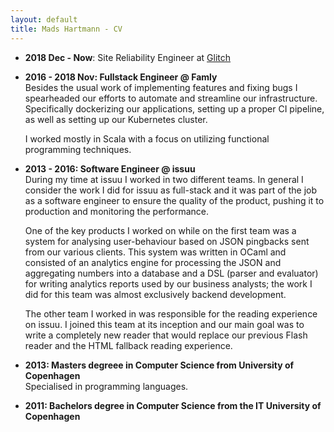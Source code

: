 ```yaml
---
layout: default
title: Mads Hartmann - CV
---
```


- **2018 Dec - Now**: Site Reliability Engineer at [Glitch]

- **2016 - 2018 Nov: Fullstack Engineer @ Famly** <br/>
  Besides the usual work of implementing features and fixing bugs I spearheaded
  our efforts to automate and streamline our infrastructure. Specifically
  dockerizing our applications, setting up a proper CI pipeline, as well as
  setting up our Kubernetes cluster.

  I worked mostly in Scala with a focus on utilizing functional programming
  techniques.

- **2013 - 2016: Software Engineer @ issuu** <br/>
  During my time at issuu I worked in two different teams. In general I
  consider the work I did for issuu as full-stack and it was part of the job
  as a software engineer to ensure the quality of the product, pushing it to
  production and monitoring the performance.

  One of the key products I worked on while on the first team was a system for
  analysing user-behaviour based on JSON pingbacks sent from our various
  clients. This system was written in OCaml and consisted of an analytics engine
  for processing the JSON and aggregating numbers into a database and a DSL
  (parser and evaluator) for writing analytics reports used by our business
  analysts; the work I did for this team was almost exclusively backend
  development.

  The other team I worked in was responsible for the reading experience on
  issuu. I joined this team at its inception and our main goal was to write a
  completely new reader that would replace our previous Flash reader and the
  HTML fallback reading experience.

- **2013: Masters degreee in Computer Science from University of Copenhagen** <br />
  Specialised in programming languages.

- **2011: Bachelors degree in Computer Science from the IT University of Copenhagen**

[Glitch]: https://glitch.com
